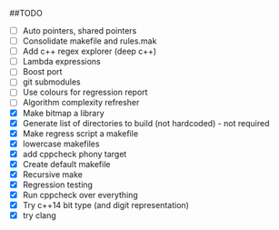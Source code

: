 ##TODO
- [ ] Auto pointers, shared pointers
- [ ] Consolidate makefile and rules.mak
- [ ] Add c++ regex explorer (deep c++)
- [ ] Lambda expressions
- [ ] Boost port
- [ ] git submodules
- [ ] Use colours for regression report
- [ ] Algorithm complexity refresher
- [x] Make bitmap a library
- [x] Generate list of directories to build (not hardcoded) - not required
- [x] Make regress script a makefile
- [x] lowercase makefiles 
- [x] add cppcheck phony target
- [x] Create default makefile
- [x] Recursive make
- [x] Regression testing
- [x] Run cppcheck over everything
- [x] Try c++14 bit type (and digit representation)
- [x] try clang
